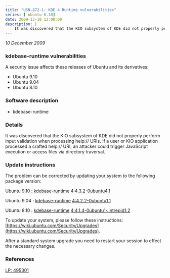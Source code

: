 ```yaml
---
title: "USN-872-1: KDE 4 Runtime vulnerabilities"
series: [ ubuntu-8.10]
date: 2009-12-10 12:00:00
description: |
    It was discovered that the KIO subsystem of KDE did not properly perform input validation when processing help:// URIs. If a user or KIO application processed a crafted help:// URI, an attacker could trigger JavaScript execution or access files via directory traversal. 
--- 
```

 
 

*10 December 2009*

### kdebase-runtime vulnerabilities

A security issue affects these releases of Ubuntu and its derivatives:

* Ubuntu 9.10
* Ubuntu 9.04
* Ubuntu 8.10

### Software description

* kdebase-runtime 

### Details

It was discovered that the KIO subsystem of KDE did not properly perform input validation when processing help:// URIs. If a user or KIO application processed a crafted help:// URI, an attacker could trigger JavaScript execution or access files via directory traversal. 

### Update instructions

The problem can be corrected by updating your system to the following package version:

Ubuntu 9.10
 : [kdebase-runtime](https://launchpad.net/ubuntu/+source/kdebase-runtime) <span> [4:4.3.2-0ubuntu4.1](https://launchpad.net/ubuntu/+source/kdebase-runtime/4:4.3.2-0ubuntu4.1) </span> 

Ubuntu 9.04
 : [kdebase-runtime](https://launchpad.net/ubuntu/+source/kdebase-runtime) <span> [4:4.2.2-0ubuntu1.1](https://launchpad.net/ubuntu/+source/kdebase-runtime/4:4.2.2-0ubuntu1.1) </span> 

Ubuntu 8.10
 : [kdebase-runtime](https://launchpad.net/ubuntu/+source/kdebase-runtime) <span> [4:4.1.4-0ubuntu1~intrepid1.2](https://launchpad.net/ubuntu/+source/kdebase-runtime/4:4.1.4-0ubuntu1~intrepid1.2) </span> 

To update your system, please follow these instructions: [https://wiki.ubuntu.com/Security/Upgrades](https://wiki.ubuntu.com/Security/Upgrades).

After a standard system upgrade you need to restart your session to effect the necessary changes. 

### References

 
 [LP: 495301](https://launchpad.net/bugs/495301)
 

